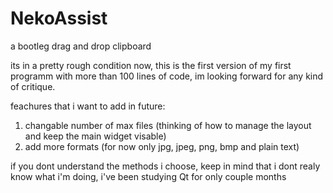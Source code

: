 # NekoAssist
a bootleg drag and drop clipboard

its in a pretty rough condition now, this is the first version of my first programm with 
more than 100 lines of code, im looking forward for any kind of critique.

feachures that i want to add in future:
1. changable number of max files (thinking of how to manage the layout and keep the main widget visable)
2. add more formats (for now only jpg, jpeg, png, bmp and plain text)

if you dont understand the methods i choose, keep in mind that i dont realy know what i'm doing, i've been studying Qt for only couple months
